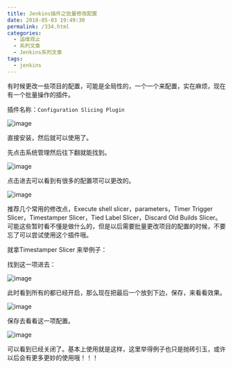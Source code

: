 ```yaml
---
title: Jenkins插件之批量修改配置
date: 2018-05-03 19:49:30
permalink: /334.html
categories:
  - 运维观止
  - 系列文章
  - Jenkins系列文章
tags:
  - jenkins
---
```


有时候更改一些项目的配置，可能是全局性的，一个一个来配置，实在麻烦，现在有一个批量操作的插件。

插件名称：`Configuration Slicing Plugin`

![image](https://tva4.sinaimg.cn/large/008k1Yt0ly1grke4ssvbwj315y0akdhe.jpg)

直接安装，然后就可以使用了。

先点击系统管理然后往下翻就能找到。

![image](https://tva3.sinaimg.cn/large/008k1Yt0ly1grke4x8i3qj30tl04xab5.jpg)

点击进去可以看到有很多的配置项可以更改的。

![image](https://tva4.sinaimg.cn/large/008k1Yt0ly1grke52bauxj30q10pl775.jpg)

推荐几个常用的修改点，Execute shell slicer，parameters，Timer Trigger Slicer，Timestamper Slicer，Tied Label Slicer，Discard Old Builds Slicer。可能这些暂时看不懂是做什么的，但是以后需要批量更改项目的配置的时候，不要忘了可以尝试使用这个插件哦。

就拿Timestamper Slicer 来举例子：

找到这一项进去：

![image](https://tva2.sinaimg.cn/large/008k1Yt0ly1grke68rtbej317i0enabs.jpg)

此时看到所有的都已经开启，那么现在把最后一个放到下边，保存，来看看效果。

![image](https://tva2.sinaimg.cn/large/008k1Yt0ly1grke6e3ssxj31740dzwg5.jpg)

保存去看看这一项配置。

![image](https://tvax3.sinaimg.cn/large/008k1Yt0ly1grke6jaw1pj30wx091myl.jpg)

可以看到已经关闭了。基本上使用就是这样，这里举得例子也只是抛砖引玉，或许以后会有更多更妙的使用哦！！！
